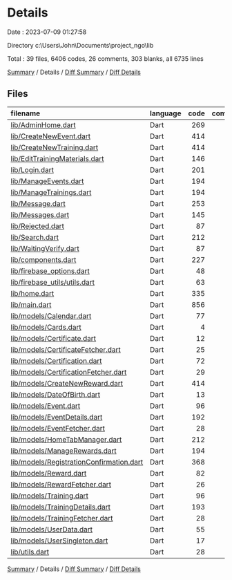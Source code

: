 # Details

Date : 2023-07-09 01:27:58

Directory c:\\Users\\John\\Documents\\project_ngo\\lib

Total : 39 files,  6406 codes, 26 comments, 303 blanks, all 6735 lines

[Summary](results.md) / Details / [Diff Summary](diff.md) / [Diff Details](diff-details.md)

## Files
| filename | language | code | comment | blank | total |
| :--- | :--- | ---: | ---: | ---: | ---: |
| [lib/AdminHome.dart](/lib/AdminHome.dart) | Dart | 269 | 1 | 5 | 275 |
| [lib/CreateNewEvent.dart](/lib/CreateNewEvent.dart) | Dart | 414 | 1 | 14 | 429 |
| [lib/CreateNewTraining.dart](/lib/CreateNewTraining.dart) | Dart | 414 | 1 | 14 | 429 |
| [lib/EditTrainingMaterials.dart](/lib/EditTrainingMaterials.dart) | Dart | 146 | 1 | 5 | 152 |
| [lib/Login.dart](/lib/Login.dart) | Dart | 201 | 0 | 7 | 208 |
| [lib/ManageEvents.dart](/lib/ManageEvents.dart) | Dart | 194 | 1 | 6 | 201 |
| [lib/ManageTrainings.dart](/lib/ManageTrainings.dart) | Dart | 194 | 1 | 6 | 201 |
| [lib/Message.dart](/lib/Message.dart) | Dart | 253 | 0 | 13 | 266 |
| [lib/Messages.dart](/lib/Messages.dart) | Dart | 145 | 0 | 9 | 154 |
| [lib/Rejected.dart](/lib/Rejected.dart) | Dart | 87 | 0 | 3 | 90 |
| [lib/Search.dart](/lib/Search.dart) | Dart | 212 | 1 | 9 | 222 |
| [lib/WaitingVerify.dart](/lib/WaitingVerify.dart) | Dart | 87 | 0 | 3 | 90 |
| [lib/components.dart](/lib/components.dart) | Dart | 227 | 0 | 13 | 240 |
| [lib/firebase_options.dart](/lib/firebase_options.dart) | Dart | 48 | 12 | 3 | 63 |
| [lib/firebase_utils/utils.dart](/lib/firebase_utils/utils.dart) | Dart | 63 | 0 | 7 | 70 |
| [lib/home.dart](/lib/home.dart) | Dart | 335 | 2 | 16 | 353 |
| [lib/main.dart](/lib/main.dart) | Dart | 856 | 3 | 30 | 889 |
| [lib/models/Calendar.dart](/lib/models/Calendar.dart) | Dart | 77 | 0 | 13 | 90 |
| [lib/models/Cards.dart](/lib/models/Cards.dart) | Dart | 4 | 0 | 2 | 6 |
| [lib/models/Certificate.dart](/lib/models/Certificate.dart) | Dart | 12 | 0 | 2 | 14 |
| [lib/models/CertificateFetcher.dart](/lib/models/CertificateFetcher.dart) | Dart | 25 | 0 | 9 | 34 |
| [lib/models/Certification.dart](/lib/models/Certification.dart) | Dart | 72 | 0 | 5 | 77 |
| [lib/models/CertificationFetcher.dart](/lib/models/CertificationFetcher.dart) | Dart | 29 | 0 | 8 | 37 |
| [lib/models/CreateNewReward.dart](/lib/models/CreateNewReward.dart) | Dart | 414 | 1 | 15 | 430 |
| [lib/models/DateOfBirth.dart](/lib/models/DateOfBirth.dart) | Dart | 13 | 0 | 3 | 16 |
| [lib/models/Event.dart](/lib/models/Event.dart) | Dart | 96 | 0 | 5 | 101 |
| [lib/models/EventDetails.dart](/lib/models/EventDetails.dart) | Dart | 192 | 0 | 6 | 198 |
| [lib/models/EventFetcher.dart](/lib/models/EventFetcher.dart) | Dart | 28 | 0 | 7 | 35 |
| [lib/models/HomeTabManager.dart](/lib/models/HomeTabManager.dart) | Dart | 212 | 0 | 8 | 220 |
| [lib/models/ManageRewards.dart](/lib/models/ManageRewards.dart) | Dart | 194 | 1 | 6 | 201 |
| [lib/models/RegistrationConfirmation.dart](/lib/models/RegistrationConfirmation.dart) | Dart | 368 | 0 | 6 | 374 |
| [lib/models/Reward.dart](/lib/models/Reward.dart) | Dart | 82 | 0 | 5 | 87 |
| [lib/models/RewardFetcher.dart](/lib/models/RewardFetcher.dart) | Dart | 26 | 0 | 7 | 33 |
| [lib/models/Training.dart](/lib/models/Training.dart) | Dart | 96 | 0 | 5 | 101 |
| [lib/models/TrainingDetails.dart](/lib/models/TrainingDetails.dart) | Dart | 193 | 0 | 6 | 199 |
| [lib/models/TrainingFetcher.dart](/lib/models/TrainingFetcher.dart) | Dart | 28 | 0 | 7 | 35 |
| [lib/models/UserData.dart](/lib/models/UserData.dart) | Dart | 55 | 0 | 6 | 61 |
| [lib/models/UserSingleton.dart](/lib/models/UserSingleton.dart) | Dart | 17 | 0 | 6 | 23 |
| [lib/utils.dart](/lib/utils.dart) | Dart | 28 | 0 | 3 | 31 |

[Summary](results.md) / Details / [Diff Summary](diff.md) / [Diff Details](diff-details.md)
